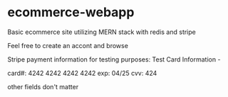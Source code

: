 # ecommerce-webapp
Basic ecommerce site utilizing MERN stack with redis and stripe

Feel free to create an accont and browse

Stripe payment information for testing purposes:
Test Card Information - 

card#: 4242 4242 4242 4242
exp: 04/25
cvv: 424

other fields don't matter





